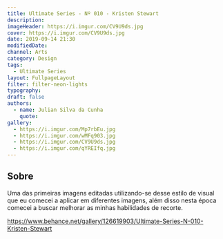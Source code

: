 ```yaml
---
title: Ultimate Series - Nº 010 - Kristen Stewart
description:
imageHeader: https://i.imgur.com/CV9U9ds.jpg
cover: https://i.imgur.com/CV9U9ds.jpg
date: 2019-09-14 21:30
modifiedDate:
channel: Arts
category: Design
tags:
  - Ultimate Series
layout: FullpageLayout
filter: filter-neon-lights
typography:
draft: false
authors:
  - name: Julian Silva da Cunha
    quote:
gallery:
  - https://i.imgur.com/Mp7rbEu.jpg
  - https://i.imgur.com/wMFq903.jpg
  - https://i.imgur.com/CV9U9ds.jpg
  - https://i.imgur.com/qYREIfq.jpg
---
```


## Sobre

Uma das primeiras imagens editadas utilizando-se desse estilo de visual que eu comecei a aplicar em diferentes imagens, além disso nesta época comecei a buscar melhorar as minhas habilidades de recorte.

https://www.behance.net/gallery/126619903/Ultimate-Series-N-010-Kristen-Stewart
